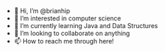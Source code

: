 - 👋 Hi, I’m @brianhip
- 👀 I’m interested in computer science
- 🌱 I’m currently learning Java and Data Structures
- 💞️ I’m looking to collaborate on anything
- 📫 How to reach me through here!

<!---
brianhip/brianhip is a ✨ special ✨ repository because its `README.md` (this file) appears on your GitHub profile.
You can click the Preview link to take a look at your changes.
--->
